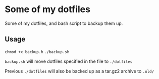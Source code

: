 # Some of my dotfiles

Some of my dotfiles, and bash script to backup them up.

## Usage 

`chmod +x backup.h`
`./backup.sh`

`backup.sh` will move dotfiles specified in the file to `./dotfiles`

Previous `./dotfiles` will also be backed up as a tar.gz2 archive to `.old/`


